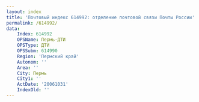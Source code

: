```yaml
---
layout: index
title: 'Почтовый индекс 614992: отделение почтовой связи Почты России'
permalink: /614992/
data:
    Index: 614992
    OPSName: Пермь-ДТИ
    OPSType: ДТИ
    OPSSubm: 614990
    Region: 'Пермский край'
    Autonom: ''
    Area: ''
    City: Пермь
    City1: ''
    ActDate: '20061031'
    IndexOld: ''
---
```

